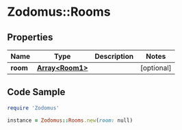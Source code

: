 # Zodomus::Rooms

## Properties

Name | Type | Description | Notes
------------ | ------------- | ------------- | -------------
**room** | [**Array&lt;Room1&gt;**](Room1.md) |  | [optional] 

## Code Sample

```ruby
require 'Zodomus'

instance = Zodomus::Rooms.new(room: null)
```


